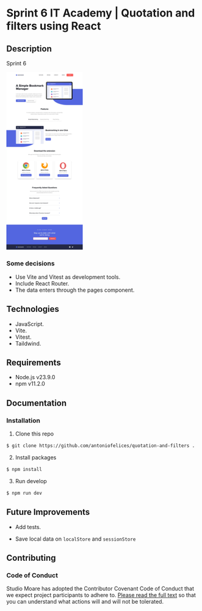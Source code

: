 # Sprint 6 IT Academy | Quotation and filters using React

## Description

Sprint 6

<img src="src/assets/images/preview-01.webp" alt="Preview" width="200"/>

### Some decisions

-   Use Vite and Vitest as development tools.
-   Include React Router.
-   The data enters through the pages component.

## Technologies

-   JavaScript.
-   Vite.
-   Vitest.
-   Taildwind.

## Requirements

-   Node.js v23.9.0
-   npm v11.2.0

## Documentation

### Installation

1. Clone this repo

```bash
$ git clone https://github.com/antoniofelices/quotation-and-filters .
```

2. Install packages

```bash
$ npm install
```

3. Run develop

```bash
$ npm run dev
```

## Future Improvements

-   Add tests.

-   Save local data on `localStore` and `sessionStore`

## Contributing

### Code of Conduct

Studio Moare has adopted the Contributor Covenant Code of Conduct that we expect project participants to adhere to. [Please read the full text](https://www.contributor-covenant.org/version/2/1/code_of_conduct/code_of_conduct.md) so that you can understand what actions will and will not be tolerated.
